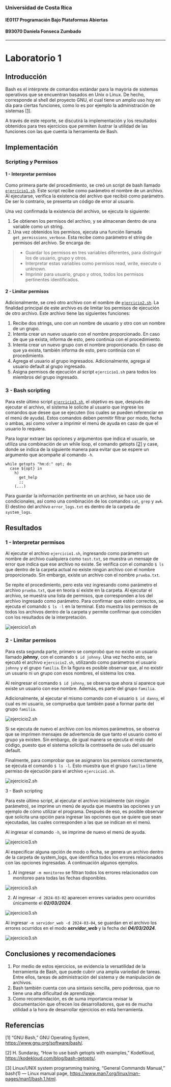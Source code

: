 ### Universidad de Costa Rica
#### IE0117 Programación Bajo Plataformas Abiertas
#### B93070 Daniela Fonseca Zumbado
---
# Laboratorio 1

## Introducción

Bash es el intérprete de comandos estándar para la mayoría de sistemas operativos que se encuentran basados en Unix o Linux. De hecho, corresponde al shell del proyecto GNU, el cual tiene un amplio uso hoy en día para ciertas funciones, como lo es por ejemplo la administración de sistemas [[1]](https://github.com/dfonsecz/Laboratorio-1?tab=readme-ov-file#referencias).

A través de este reporte, se discutirá la implementación y los resultados obtenidos para tres ejercicios que permiten ilustrar la utilidad de las funciones con las que cuenta la herramienta de Bash.

## Implementación
### Scripting y Permisos

#### 1 - Interpretar permisos
Como primera parte del procedimiento, se creó un script de bash llamado [`ejercicio1.sh`](https://github.com/dfonsecz/Laboratorio-1/blob/main/ejercicio1.sh). Este script recibe como parámetro el nombre de un archivo. Al ejecutarse, verifica la existencia del archivo que recibió como parámetro. De ser lo contrario, se presenta un código de error al usuario.

Una vez confirmada la existencia del archivo, se ejecuta lo siguiente:
1. Se obtienen los permisos del archivo, y se almacenan dentro de una variable como un string.
2. Una vez obtenidos los permisos, ejecuta una función llamada `get_permissions_verbose`. Esta recibe como parámetro el string de permisos del archivo. Se encarga de:
> - Guardar los permisos en tres variables diferentes, para distinguir los de usuario, grupo y otros.
> - Interpretar estas variables como permisos read, write, execute o unknown.
> - Imprimir para usuario, grupo y otros, todos los permisos pertinentes identificados.

#### 2 - Limitar permisos
Adicionalmente, se creó otro archivo con el nombre de [`ejercicio2.sh`](https://github.com/dfonsecz/Laboratorio-1/blob/main/ejercicio2.sh). La finalidad principal de este archivo es de limitar los permisos de ejecución de otro archivo. Este archivo tiene las siguientes funciones:
1. Recibe dos strings, uno con un nombre de usuario y otro con un nombre de un grupo.
2. Intenta crear un nuevo usuario con el nombre proporcionado. En caso de que ya exista, informa de esto, pero continúa con el procedimiento.
3. Intenta crear un nuevo grupo con el nombre proporcionado. En caso de que ya exista, también informa de esto, pero continúa con el procedimiento.
4. Agrega el usuario al grupo ingresados. Adicionalmente, agrega al usuario default al grupo ingresado.
5. Asigna permisos de ejecución al script `ejercicio1.sh` para todos los miembros del grupo ingresado.

### 3 - Bash scripting

Para este último script [`ejercicio3.sh`](https://github.com/dfonsecz/Laboratorio-1/blob/main/ejercicio3.sh), el objetivo es que, después de ejecutar el archivo, el sistema le solicite al usuario que ingrese los comandos que desee que se ejecuten (los cuales se pueden referenciar en el menú de ayuda). Estos comandos deben permitir filtrar por modo, fecha o ambas, así como volver a imprimir el menú de ayuda en caso de que el usuario lo requiera.

Para lograr extraer las opciones y argumentos que indica el usuario, se utiliza una combinación de un while loop, el comando getopts [[2]](https://github.com/dfonsecz/Laboratorio-1?tab=readme-ov-file#referencias) y case, donde se indica de la siguiente manera para evitar que se espere un argumento que acompañe al comando `-h`.

```
while getopts "hm:d:" opt; do
  case ${opt} in
    h)
      get_help
      ;;
    (...)
```

Para guardar la información pertinente en un archivo, se hace uso de condicionales, así como una combinación de los comandos `cat`, `grep` y `awk`. El destino del archivo `error_logs.txt` es dentro de la carpeta de `system_logs`.

## Resultados

### 1 - Interpretar permisos

Al ejecutar el archivo `ejercicio1.sh`, ingresando como parámetro un nombre de archivo cualquiera como `test.txt`, se muestra un mensaje de error que indica que ese archivo no existe. Se verifica con el comando `$ ls` que dentro de la carpeta actual no existe ningún archivo con el nombre proporcionado. Sin embargo, existe un archivo con el nombre `prueba.txt`.

Se repite el procedimiento, pero esta vez ingresando como parámetro el archivo `prueba.txt`, que en teoría sí existe en la carpeta. Al ejecutar el archivo, se muestra una lista de permisos, que corresponden a los del archivo ingresado como parámetro. Para confirmar que estén correctos, se ejecuta el comando `$ ls -l` en la terminal. Esto muestra los permisos de todos los archivos dentro de la carpeta y permite confirmar que coinciden con los resultados de la interpretación.

![ejercicio1.sh](images/1.png)

### 2 - Limitar permisos

Para esta segunda parte, primero se comprobó que no existe un usuario llamado **_johnny_**, con el comando `$ id johnny`. Una vez hecho esto, se ejecutó el archivo `ejercicio2.sh`, utilizando como parámetros el usuario `johnny` y el grupo `familia`. En la figura es posible observar que, al no existir un usuario ni un grupo con esos nombres, el sistema los crea.

Al reingresar el comando `$ id johnny`, se observa que ahora sí aparece que existe un usuario con ese nombre. Además, es parte del grupo `familia`.

Adicionalmente, al ejecutar el mismo comando con el usuario `$ id danny`, el cual es mi usuario, se comprueba que también pasé a formar parte del grupo `familia`.

![ejercicio2.sh](images/2.png)

Si se ejecuta de nuevo el archivo con los mismos parámetros, se observa que se imprimen mensajes de advertencia de que tanto el usuario como el grupo ya existen. Sin embargo, de igual manera se ejecuta el resto del código, puesto que el sistema solicita la contraseña de `sudo` del usuario default.

Finalmente, para comprobar que se asignaron los permisos correctamente, se ejecuta el comando `$ ls -l`. Esto muestra que el grupo `familia` tiene permiso de ejecución para el archivo `ejercicio1.sh`.

![ejercicio2.sh](images/3.png)

3 - Bash scripting

Para este último script, al ejecutar el archivo inicialmente (sin ningún parámetro), se imprime un menú de ayuda que muestra las opciones y un ejemplo de cómo utilizar el programa. Después de eso, es posible observar que solicita una opción para ingresar las opciones que se quiere que sean ejecutadas, las cuales corresponden a las que se indican en el menú.

Al ingresar el comando `-h`, se imprime de nuevo el menú de ayuda.

![ejercicio3.sh](images/4.png)

Al especificar alguna opción de modo o fecha, se genera un archivo dentro de la carpeta de system_logs, que identifica todos los errores relacionados con las opciones ingresadas. A continuación algunos ejemplos.

1. Al ingresar `-m monitoreo` se filtran todos los errores relacionados con monitoreo para todas las fechas disponibles.

![ejercicio3.sh](images/5.png)

2. Al ingresar `-d 2024-03-02` aparecen errores variados pero ocurridos únicamente el **_02/03/2024_**.

![ejercicio3.sh](images/6.png)

Al ingresar `-m servidor_web -d 2024-03-04`, se guardan en el archivo los errores ocurridos en el modo **_servidor_web_** y la fecha del **_04/03/2024_**.

![ejercicio3.sh](images/7.png)

## Conclusiones y recomendaciones

1. Por medio de estos ejercicios, se evidencia la versatilidad de la herramienta de Bash, que puede cubrir una amplia variedad de tareas. Entre ellos, tareas de administración del sistema y de manipulación de archivos.
2. Bash también cuenta con una sintaxis sencilla, pero poderosa, que no tiene una alta dificultad de aprendizaje.
3. Como recomendación, es de suma importancia revisar la documentación que ofrecen los desarrolladores, que es de mucha utilidad a la hora de desarrollar ejercicios en esta herramienta.

## Referencias

[1] “GNU Bash,” GNU Operating System, https://www.gnu.org/software/bash/. 

[2] H. Sundaray, “How to use bash getopts with examples,” KodeKloud, https://kodekloud.com/blog/bash-getopts/. 

[3] Linux/UNIX system programming training, “General Commands Manual,” bash(1) — Linux manual page, https://www.man7.org/linux/man-pages/man1/bash.1.html. 

